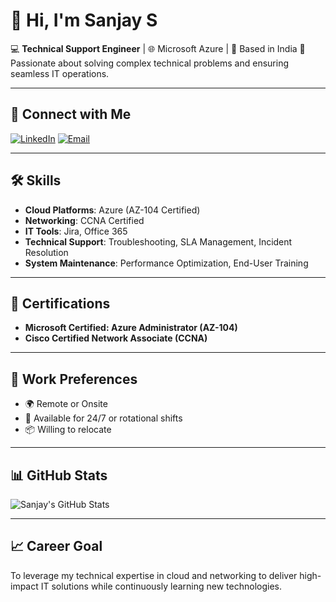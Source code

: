 # 👋 Hi, I'm Sanjay S

💻 **Technical Support Engineer** | 🌐 Microsoft Azure  | 📍 Based in India
🚀 Passionate about solving complex technical problems and ensuring seamless IT operations.

---

## 🔗 Connect with Me
[![LinkedIn](https://img.shields.io/badge/LinkedIn-Profile-blue)](https://www.linkedin.com/in/sanjay-s-915481199)
[![Email](https://img.shields.io/badge/Email-Contact%20Me-orange)](mailto:youremail@example.com)

---

## 🛠 Skills
- **Cloud Platforms**: Azure (AZ-104 Certified)
- **Networking**: CCNA Certified
- **IT Tools**: Jira, Office 365
- **Technical Support**: Troubleshooting, SLA Management, Incident Resolution
- **System Maintenance**: Performance Optimization, End-User Training

---

## 📜 Certifications
- **Microsoft Certified: Azure Administrator (AZ-104)**
- **Cisco Certified Network Associate (CCNA)**

---

## 💼 Work Preferences
- 🌍 Remote or Onsite  
- 📅 Available for 24/7 or rotational shifts  
- 📦 Willing to relocate  

---

## 📊 GitHub Stats
![Sanjay's GitHub Stats](https://github-readme-stats.vercel.app/api?username=Sanjaykumar-13&show_icons=true&theme=tokyonight)

---

## 📈 Career Goal
To leverage my technical expertise in cloud and networking to deliver high-impact IT solutions while continuously learning new technologies.
